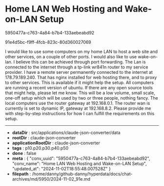 # Home LAN Web Hosting and Wake-on-LAN Setup

5950477a-c763-4a84-b7b4-133aebeabd92

91e4d5bc-f9ff-4fcb-823c-80d360027069

I would like to use some computers on my home LAN to host a web site and other services, on a couple of other ports. I would also like to use wake-on-lan.  I believe this can be achieved through port forwarding. The Lan is connected to the internet through a tp-link wr841n router to my service provider. I have a remote server permanently connected to the internet at 178.79.189.240. That has nginx installed for web hosting there, and to proxy to other services. This is available if it might help the setup. All computers are running a recent version of ubuntu. If there are any open source tools that might help, please let me know. This will be a low volume, small scale, one-off setup which will be used by two or three people, nothing fancy.
The local computers use the router gateway at 192.168.0.1. The router wan is currently is set to dynamic IP,  gateway at 192.168.8.2.
Please provide me with step-by-step instructions for how I can fulfill the requirements on this setup.

---

* **dataDir** : src/applications/claude-json-converter/data
* **rootDir** : claude-json-converter
* **applicationRootDir** : claude-json-converter
* **tags** : p10.p20.p30.p40.p50
* **done** : false
* **meta** : {
  "conv_uuid": "5950477a-c763-4a84-b7b4-133aebeabd92",
  "conv_name": "Home LAN Web Hosting and Wake-on-LAN Setup",
  "updated_at": "2024-11-02T18:55:48.007528Z"
}
* **filepath** : /home/danny/github-danny/hyperdata/docs/chat-archives/md/5950/2024-11-02_91e.md